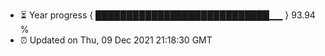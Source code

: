 - ⏳ Year progress { ████████████████████████████▁▁ } 93.94 %
- ⏰ Updated on Thu, 09 Dec 2021 21:18:30 GMT

